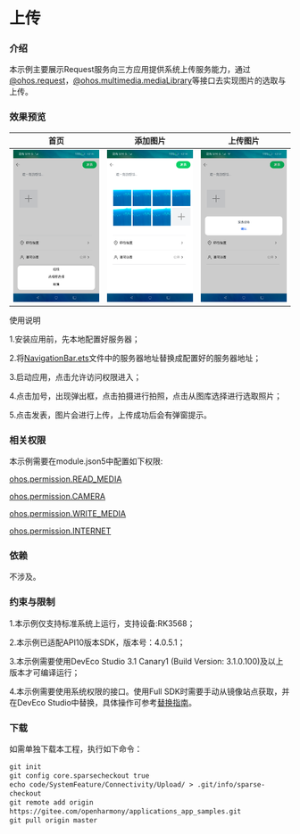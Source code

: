 # 上传

### 介绍

本示例主要展示Request服务向三方应用提供系统上传服务能力，通过[@ohos.request](https://gitee.com/openharmony/docs/blob/master/zh-cn/application-dev/reference/apis/js-apis-request.md)，[@ohos.multimedia.mediaLibrary](https://gitee.com/openharmony/docs/blob/master/zh-cn/application-dev/reference/apis/js-apis-medialibrary.md)等接口去实现图片的选取与上传。

### 效果预览

|首页                                    |添加图片                                |上传图片                                |
|---------------------------------------|-------------------------------------|-------------------------------------|
|![image](screenshots/device/Add.png) |![image](screenshots/device/Selected.png)|![image](screenshots/device/Upload.png)|

使用说明

1.安装应用前，先本地配置好服务器；

2.将[NavigationBar.ets](https://gitee.com/openharmony/applications_app_samples/blob/master/code/SystemFeature/Connectivity/ToUpload/entry/src/main/ets/pages/NavigationBar.ets)文件中的服务器地址替换成配置好的服务器地址；

3.启动应用，点击允许访问权限进入；

4.点击加号，出现弹出框，点击拍摄进行拍照，点击从图库选择进行选取照片；

5.点击发表，图片会进行上传，上传成功后会有弹窗提示。


### 相关权限

本示例需要在module.json5中配置如下权限:

[ohos.permission.READ_MEDIA](https://gitee.com/openharmony/docs/blob/master/zh-cn/application-dev/security/permission-list.md)

[ohos.permission.CAMERA](https://gitee.com/openharmony/docs/blob/master/zh-cn/application-dev/security/permission-list.md)

[ohos.permission.WRITE_MEDIA](https://gitee.com/openharmony/docs/blob/master/zh-cn/application-dev/security/permission-list.md)

[ohos.permission.INTERNET](https://gitee.com/openharmony/docs/blob/master/zh-cn/application-dev/security/permission-list.md)


### 依赖

不涉及。


### 约束与限制

1.本示例仅支持标准系统上运行，支持设备:RK3568；

2.本示例已适配API10版本SDK，版本号：4.0.5.1；

3.本示例需要使用DevEco Studio 3.1 Canary1 (Build Version: 3.1.0.100)及以上版本才可编译运行；

4.本示例需要使用系统权限的接口。使用Full SDK时需要手动从镜像站点获取，并在DevEco Studio中替换，具体操作可参考[替换指南](https://gitee.com/openharmony/docs/blob/master/zh-cn/application-dev/quick-start/full-sdk-switch-guide.md)。

### 下载

如需单独下载本工程，执行如下命令：
```
git init
git config core.sparsecheckout true
echo code/SystemFeature/Connectivity/Upload/ > .git/info/sparse-checkout
git remote add origin https://gitee.com/openharmony/applications_app_samples.git
git pull origin master

```